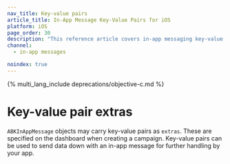 ```yaml
---
nav_title: Key-value pairs
article_title: In-App Message Key-Value Pairs for iOS
platform: iOS
page_order: 30
description: "This reference article covers in-app messaging key-value pairs for your iOS application."
channel:
  - in-app messages

noindex: true
---
```


{% multi_lang_include deprecations/objective-c.md %}

# Key-value pair extras

`ABKInAppMessage` objects may carry key-value pairs as `extras`. These are specified on the dashboard when creating a campaign. Key-value pairs can be used to send data down with an in-app message for further handling by your app.
